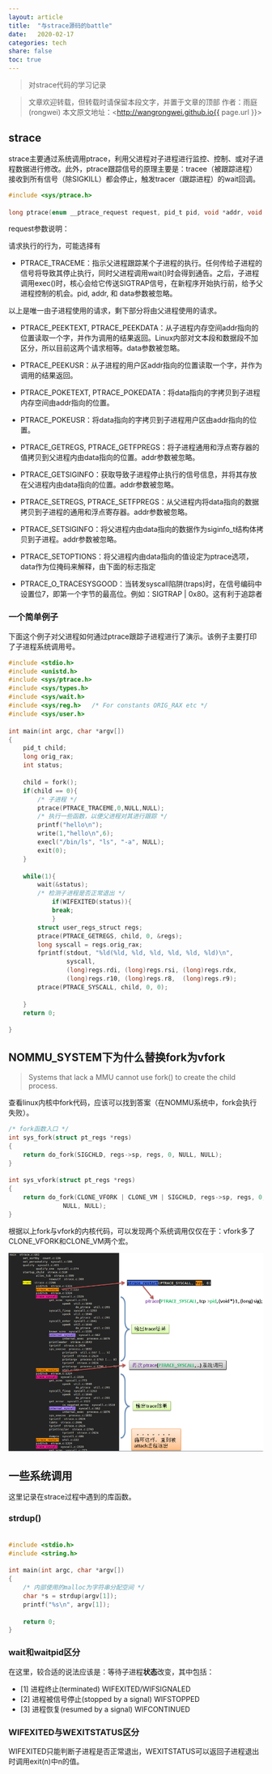 ```yaml
---
layout: article
title:  "与strace源码的battle"
date:   2020-02-17
categories: tech
share: false
toc: true
---
```


> 对strace代码的学习记录

> 文章欢迎转载，但转载时请保留本段文字，并置于文章的顶部
> 作者：雨庭(rongwei)
> 本文原文地址：<http://wangrongwei.github.io{{ page.url }}>

## strace

strace主要通过系统调用ptrace，利用父进程对子进程进行监控、控制、或对子进程数据进行修改。此外，ptrace跟踪信号的原理主要是：tracee（被跟踪进程）接收到所有信号（除SIGKILL）都会停止，触发tracer（跟踪进程）的wait回调。

```c
#include <sys/ptrace.h>

long ptrace(enum __ptrace_request request, pid_t pid, void *addr, void *data);
```

request参数说明：

请求执行的行为，可能选择有

- PTRACE_TRACEME：指示父进程跟踪某个子进程的执行。任何传给子进程的信号将导致其停止执行，同时父进程调用wait()时会得到通告。之后，子进程调用exec()时，核心会给它传送SIGTRAP信号，在新程序开始执行前，给予父进程控制的机会。pid, addr, 和 data参数被忽略。

以上是唯一由子进程使用的请求，剩下部分将由父进程使用的请求。

- PTRACE_PEEKTEXT, PTRACE_PEEKDATA：从子进程内存空间addr指向的位置读取一个字，并作为调用的结果返回。Linux内部对文本段和数据段不加区分，所以目前这两个请求相等。data参数被忽略。

- PTRACE_PEEKUSR：从子进程的用户区addr指向的位置读取一个字，并作为调用的结果返回。

- PTRACE_POKETEXT, PTRACE_POKEDATA：将data指向的字拷贝到子进程内存空间由addr指向的位置。

- PTRACE_POKEUSR：将data指向的字拷贝到子进程用户区由addr指向的位置。

- PTRACE_GETREGS, PTRACE_GETFPREGS：将子进程通用和浮点寄存器的值拷贝到父进程内由data指向的位置。addr参数被忽略。

- PTRACE_GETSIGINFO：获取导致子进程停止执行的信号信息，并将其存放在父进程内由data指向的位置。addr参数被忽略。

- PTRACE_SETREGS, PTRACE_SETFPREGS：从父进程内将data指向的数据拷贝到子进程的通用和浮点寄存器。addr参数被忽略。

- PTRACE_SETSIGINFO：将父进程内由data指向的数据作为siginfo_t结构体拷贝到子进程。addr参数被忽略。

- PTRACE_SETOPTIONS：将父进程内由data指向的值设定为ptrace选项，data作为位掩码来解释，由下面的标志指定

- PTRACE_O_TRACESYSGOOD：当转发syscall陷阱(traps)时，在信号编码中设置位7，即第一个字节的最高位。例如：SIGTRAP | 0x80。这有利于追踪者

### 一个简单例子

下面这个例子对父进程如何通过ptrace跟踪子进程进行了演示。该例子主要打印了子进程系统调用号。

```c
#include <stdio.h>
#include <unistd.h>
#include <sys/ptrace.h>
#include <sys/types.h>
#include <sys/wait.h>
#include <sys/reg.h>   /* For constants ORIG_RAX etc */
#include <sys/user.h>

int main(int argc, char *argv[])
{
	pid_t child;
	long orig_rax;
	int status;
	
	child = fork();
	if(child == 0){
   		/* 子进程 */
        ptrace(PTRACE_TRACEME,0,NULL,NULL);
		/* 执行一些函数，以便父进程对其进行跟踪 */
		printf("hello\n");
		write(1,"hello\n",6);
		execl("/bin/ls", "ls", "-a", NULL);
		exit(0);
	}
	
	while(1){
		wait(&status);
		/* 检测子进程是否正常退出 */
        	if(WIFEXITED(status)){ 
			break;
        	}
		struct user_regs_struct regs;
		ptrace(PTRACE_GETREGS, child, 0, &regs);
		long syscall = regs.orig_rax;
		fprintf(stdout, "%ld(%ld, %ld, %ld, %ld, %ld, %ld)\n",
		        syscall,
		        (long)regs.rdi, (long)regs.rsi, (long)regs.rdx,
		        (long)regs.r10, (long)regs.r8,  (long)regs.r9);
		ptrace(PTRACE_SYSCALL, child, 0, 0);
			
	}
	return 0;

}

```


## NOMMU_SYSTEM下为什么替换fork为vfork

>Systems that lack a MMU cannot use fork() to create the child process.

查看linux内核中fork代码，应该可以找到答案（在NOMMU系统中，fork会执行失败）。

```c
/* fork函数入口 */
int sys_fork(struct pt_regs *regs)
{
	return do_fork(SIGCHLD, regs->sp, regs, 0, NULL, NULL);
}

int sys_vfork(struct pt_regs *regs)
{
	return do_fork(CLONE_VFORK | CLONE_VM | SIGCHLD, regs->sp, regs, 0,
		       NULL, NULL);
}

```

根据以上fork与vfork的内核代码，可以发现两个系统调用仅仅在于：vfork多了CLONE_VFORK和CLONE_VM两个宏。


![](./images/2020-02-20-00-30-30.png)


## 一些系统调用

这里记录在strace过程中遇到的库函数。

### strdup()

```c

#include <stdio.h>
#include <string.h>

int main(int argc, char *argv[])
{
    /* 内部使用的malloc为字符串分配空间 */
    char *s = strdup(argv[1]);
    printf("%s\n", argv[1]);

    return 0;
}

```

### wait和waitpid区分

在这里，较合适的说法应该是：等待子进程**状态**改变，其中包括：

- [1] 进程终止(terminated) WIFEXITED/WIFSIGNALED
- [2] 进程被信号停止(stopped by a signal) WIFSTOPPED
- [3] 进程恢复(resumed by a signal) WIFCONTINUED

### WIFEXITED与WEXITSTATUS区分

WIFEXITED只能判断子进程是否正常退出，WEXITSTATUS可以返回子进程退出时调用exit(n)中n的值。

